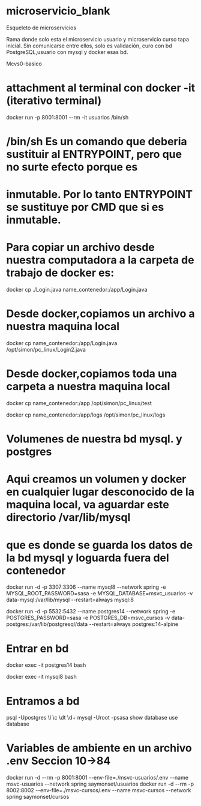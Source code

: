 # microservicio_blank
Esqueleto de microservicios

Rama donde solo esta el microservicio usuario y microservicio curso tapa inicial. Sin comunicarse entre ellos, solo es validación, curo con bd PostgreSQL,usuario con mysql y docker esas bd.

Mcvs0-basico

# attachment al terminal con docker -it  (iterativo terminal)
docker run -p 8001:8001 --rm -it usuarios /bin/sh
# /bin/sh Es  un comando que deberia sustituir al ENTRYPOINT, pero que no surte efecto porque es
# inmutable. Por lo tanto ENTRYPOINT se sustituye por CMD que si es inmutable.

# Para copiar un archivo desde nuestra computadora a la carpeta de trabajo de docker es:
docker cp  ./Login.java name_contenedor:/app/Login.java

# Desde docker,copiamos un archivo a nuestra maquina local
docker cp name_contenedor:/app/Login.java /opt/simon/pc_linux/Login2.java

# Desde docker,copiamos toda una carpeta a nuestra maquina local
docker cp name_contenedor:/app /opt/simon/pc_linux/test

docker cp name_contenedor:/app/logs /opt/simon/pc_linux/logs

# Volumenes de nuestra bd mysql. y postgres
# Aqui creamos un volumen y docker en cualquier lugar desconocido de la maquina local, va  aguardar este directorio /var/lib/mysql
# que es donde se guarda los datos de la bd mysql y loguarda fuera del contenedor
docker run -d -p 3307:3306 --name mysql8 --network spring -e MYSQL_ROOT_PASSWORD=sasa -e MYSQL_DATABASE=msvc_usuarios
   -v data-mysql:/var/lib/mysql --restart=always mysql:8

docker run -d -p 5532:5432 --name postgres14 --network spring -e POSTGRES_PASSWORD=sasa -e POSTGRES_DB=msvc_cursos
-v data-postgres:/var/lib/postgresql/data --restart=always postgres:14-alpine

# Entrar en bd
 docker exec -it postgres14 bash

 docker exec -it mysql8 bash

# Entramos a bd
psql -Upostgres
\l
\c
\dt
\d+
mysql -Uroot -psasa
show database
use database

# Variables de ambiente en un archivo .env  Seccion 10->84
docker run -d --rm -p 8001:8001 --env-file=./msvc-usuarios/.env --name msvc-usuarios --network spring saymonset/usuarios
docker run -d --rm -p 8002:8002 --env-file=./msvc-cursos/.env --name msvc-cursos --network spring saymonset/cursos
